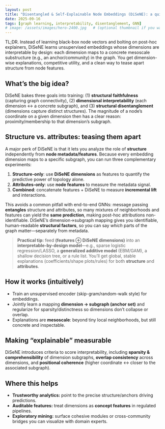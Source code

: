 ```yaml
---
layout: post
title: "Disentangled & Self-Explainable Node Embeddings (DiSeNE): a quick tour"
date: 2025-09-16
tags: [graph learning, interpretability, disentanglement, GNN]
# image: /assets/images/hero-2400.jpg   # (optional thumbnail if you want)
---
```


TL;DR. Instead of learning black-box node vectors and bolting on post-hoc explainers, DiSeNE learns unsupervised embeddings whose dimensions are interpretable by design: each dimension maps to a concrete mesoscale substructure (e.g., an anchor/community) in the graph. You get dimension-wise explanations, competitive utility, and a clean way to tease apart structure from node features.
<!--more-->

## What’s the big idea?
DiSeNE bakes three goals into training: (1) **structural faithfulness** (capturing graph connectivity), (2) **dimensional interpretability** (each dimension ↔ a concrete subgraph), and (3) **structural disentanglement** (dimensions capture distinct structures). The magnitude of a node’s coordinate on a given dimension then has a clear reason: proximity/membership to that dimension’s subgraph.

## Structure vs. attributes: teasing them apart
A major perk of DiSeNE is that it lets you analyze the role of **structure** independently from **node metadata/features**. Because every embedding dimension maps to a specific subgraph, you can run three complementary experiments:

1) **Structure-only**: use **DiSeNE dimensions** as features to quantify the predictive power of topology alone.  
2) **Attributes-only**: use **node features** to measure the metadata signal.  
3) **Combined**: concatenate features + DiSeNE to measure **incremental lift** and interactions.

This avoids a common pitfall with end-to-end GNNs: message passing **entangles** structure and attributes, so many mixtures of neighborhoods and features can yield the **same prediction**, making post-hoc attributions non-identifiable. DiSeNE’s dimension→subgraph mapping gives you identifiable, human-readable **structural factors**, so you can say *which* parts of the graph matter—separately from metadata.

> **Practical tip:** feed **(features ⊕ DiSeNE dimensions)** into an **interpretable-by-design model**—e.g., sparse logistic regression/LASSO, a **generalized additive model** (EBM/GAM), a shallow decision tree, or a rule list. You’ll get global, stable explanations (coefficients/shape plots/rules) for both **structure** and **attributes**.

## How it works (intuitively)
- Train an unsupervised encoder (skip-gram/random-walk style) for embeddings.  
- Jointly learn a mapping **dimension → subgraph (anchor set)** and regularize for sparsity/distinctness so dimensions don’t collapse or overlap.  
- Explanations are **mesoscale**: beyond tiny local neighborhoods, but still concrete and inspectable.

## Making “explainable” measurable
DiSeNE introduces criteria to score interpretability, including **sparsity & comprehensibility** of dimension subgraphs, **overlap consistency** across dimensions, and **positional coherence** (higher coordinate ↔ closer to the associated subgraph).

## Where this helps
- **Trustworthy analytics:** point to the precise structure/anchors driving predictions.  
- **Auditable features:** treat dimensions as **concept features** in regulated pipelines.  
- **Exploratory mining:** surface cohesive modules or cross-community bridges you can visualize with domain experts.

<!-- ## Try it yourself (minimal workflow)
1) Compute DiSeNE embeddings **Z**.  
2) Build three models: **Z only**, **X (attributes) only**, **[X; Z]** combined.  
3) Use an **interpretable-by-design** learner (L1-logistic, EBM/GAM, shallow tree) to read off which **dimensions (structure)** and **attributes (metadata)** matter—and how. -->
